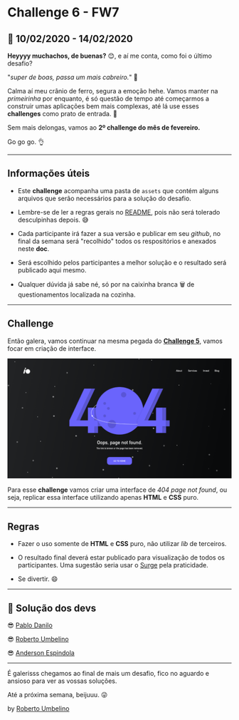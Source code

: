 # Challenge 6 - FW7

## 📅 10/02/2020 - 14/02/2020

**Heyyyy muchachos, de buenas?** 😊,
e aí me conta, como foi o último desafio?

"_super de boas, passa um mais cabreiro._" 💪

Calma aí meu crânio de ferro, segura a emoção hehe. Vamos manter na _primeirinha_ por enquanto, é só questão de tempo até começarmos a construir umas aplicações bem mais complexas, até lá use esses **challenges** como prato de entrada. 🤤

Sem mais delongas, vamos ao **2º challenge do mês de fevereiro.**

Go go go. 👌

---

## Informações úteis

- Este **challenge** acompanha uma pasta de `assets` que contém alguns arquivos que serão necessários para a solução do desafio.

- Lembre-se de ler a regras gerais no [README](../README.md), pois não será tolerado desculpinhas depois. 😅

- Cada participante irá fazer a sua versão e publicar em seu _github_, no final da semana será "recolhido" todos os respositórios e anexados neste **doc**.

- Será escolhido pelos participantes a melhor solução e o resultado será publicado aqui mesmo.

- Qualquer dúvida já sabe né, só por na caixinha branca 🗑️ de questionamentos localizada na cozinha.

---

## Challenge

Então galera, vamos continuar na mesma pegada do [**Challenge 5**](../challenge-5/README.md), vamos focar em criação de interface.

![](./assets/interface.png)

Para esse **challenge** vamos criar uma interface de _404 page not found_, ou seja, replicar essa interface utilizando apenas **HTML** e **CSS** puro.

---

## Regras

- Fazer o uso somente de **HTML** e **CSS** puro, não utilizar _lib_ de terceiros.

- O resultado final deverá estar publicado para visualização de todos os participantes. Uma sugestão seria usar o [Surge](https://surge.sh/) pela praticidade.

- Se divertir. 😄

---

## 🤯 Solução dos devs

😎 [Pablo Danilo](https://github.com/Pablo75321/UI-s/tree/master/created_404_error)

😎 [Roberto Umbelino](https://github.com/robertoumbelino/ui/tree/master/%233)

😎 [Anderson Espindola](https://github.com/andersonespindola/FW7_Challenges/tree/master/challenger-6)

---

É galerisss chegamos ao final de mais um desafio, fico no aguardo e ansioso para ver as vossas soluções.

Até a próxima semana, beijuuu. 😜

by [Roberto Umbelino](https://github.com/robertoumbelino)
